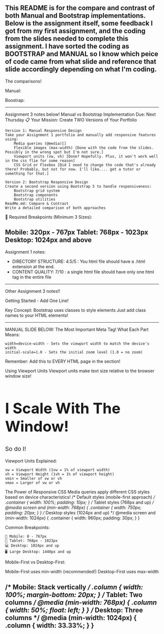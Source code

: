 This README is for the compare and contrast of both Manual and Bootstrap implementations. 
Below is the assignment itself, some feedback I got from my first assignment, and the coding from the slides needed to complete this assignment.
I have sorted the coding as BOOTSTRAP and MANUAL so I know which peice of code came from what slide and reference that slide accordingly depending on what I'm coding.
-----------------------------
The comparisons!

Manual:

Boostrap:

------------------------------------------------------------------
Assignment 3 notes below!
Manual vs Bootstrap Implementation
Due: Next Thursday
📋 Your Mission: Create TWO Versions of Your Portfolio

    Version 1: Manual Responsive Design
    Take your Assignment 1 portfolio and manually add responsive features using:
        Media queries (@media)[]
        Flexible images (max-width) [Done with the code from the slides. Possibly in the wrong spot but I'm not sure.]
        Viewport units (vw, vh) [Done? Hopefully. Plus, it won't work well in the css flie for some reason]
        CSS Grid or Flexbox [Did I need to change the code that's already there? Probably, but not for now. I'll like.... get a tutor or something for that.]

    Version 2: Bootstrap Responsive Design
    Create a second version using Bootstrap 5 to handle responsiveness:
        Bootstrap grid system
        Bootstrap components
        Bootstrap utilities
    ReadMe.md: Compare & Contrast
    Write a detailed comparison of both approaches

📱 Required Breakpoints (Minimum 3 Sizes):

Mobile: 320px - 767px
Tablet: 768px - 1023px
Desktop: 1024px and above
----------------------------------------
Assignment 1 notes:
- DIRECTORY STRUCTURE: 4.5/5 : You html file should have a .html extension at the end.
- CONTENT QUALITY: 7/10 : a single html file should have only one html tag in the entire file
----------------------------------------

Other Assignment 3 notes!!

Getting Started - Add One Line!

<link href="https://cdn.jsdelivr.net/npm/bootstrap@5.3.3/dist/css/bootstrap.min.css" 
      rel="stylesheet">
                
Key Concept: Bootstrap uses classes to style elements
Just add class names to your HTML elements!

--------------------------------------------
MANUAL SLIDE BELOW:
The Most Important Meta Tag!
What Each Part Means:

    width=device-width - Sets the viewport width to match the device's width
    initial-scale=1.0 - Sets the initial zoom level (1.0 = no zoom)

 <meta name="viewport" content="width=device-width, initial-scale=1.0"> 
Remember: Add this to EVERY HTML page in the <head> section!

Using Viewport Units
Viewport units make text size relative to the browser window size!
<h1 style="font-size: 5vw;">I Scale With The Window!</h1> <p style="font-size: 2vw;">So do I!</p>
Viewport Units Explained:

    vw = Viewport Width (1vw = 1% of viewport width)
    vh = Viewport Height (1vh = 1% of viewport height)
    vmin = Smaller of vw or vh
    vmax = Larger of vw or vh


The Power of Responsive CSS
Media queries apply different CSS styles based on device characteristics!
/* Default styles (mobile-first approach) */ .container { width: 100%; padding: 10px; } /* Tablet styles (768px and up) */ @media screen and (min-width: 768px) { .container { width: 750px; padding: 20px; } } /* Desktop styles (1024px and up) */ @media screen and (min-width: 1024px) { .container { width: 960px; padding: 30px; } } 

Common Breakpoints:

    📱 Mobile: 0 - 767px
    📱 Tablet: 768px - 1023px
    💻 Desktop: 1024px and up
    🖥️ Large Desktop: 1440px and up

Mobile-First vs Desktop-First:

Mobile-First uses min-width (recommended!)
Desktop-First uses max-width

/* Mobile: Stack vertically */ .column { width: 100%; margin-bottom: 20px; } /* Tablet: Two columns */ @media (min-width: 768px) { .column { width: 50%; float: left; } } /* Desktop: Three columns */ @media (min-width: 1024px) { .column { width: 33.33%; } } 
------------------------------------------------------------------

